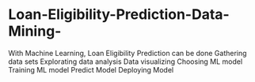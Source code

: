 # Loan-Eligibility-Prediction-Data-Mining-
With Machine Learning, Loan Eligibility Prediction can be done
Gathering data sets
Explorating data analysis
Data visualizing
Choosing ML model
Training ML model
Predict Model
Deploying Model
